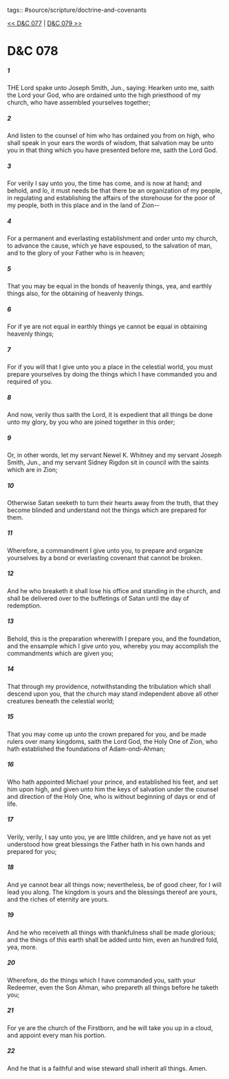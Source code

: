 tags:: #source/scripture/doctrine-and-covenants

[<< D&C 077](doctrine-and-covenants/D&C_077.md) | [D&C 079 >>](doctrine-and-covenants/D&C_079.md)

# D&C 078

##### 1

THE Lord spake unto Joseph Smith, Jun., saying: Hearken unto me, saith the Lord your God, who are ordained unto the high priesthood of my church, who have assembled yourselves together;

##### 2

And listen to the counsel of him who has ordained you from on high, who shall speak in your ears the words of wisdom, that salvation may be unto you in that thing which you have presented before me, saith the Lord God.

##### 3

For verily I say unto you, the time has come, and is now at hand; and behold, and lo, it must needs be that there be an organization of my people, in regulating and establishing the affairs of the storehouse for the poor of my people, both in this place and in the land of Zion--

##### 4

For a permanent and everlasting establishment and order unto my church, to advance the cause, which ye have espoused, to the salvation of man, and to the glory of your Father who is in heaven;

##### 5

That you may be equal in the bonds of heavenly things, yea, and earthly things also, for the obtaining of heavenly things.

##### 6

For if ye are not equal in earthly things ye cannot be equal in obtaining heavenly things;

##### 7

For if you will that I give unto you a place in the celestial world, you must prepare yourselves by doing the things which I have commanded you and required of you.

##### 8

And now, verily thus saith the Lord, it is expedient that all things be done unto my glory, by you who are joined together in this order;

##### 9

Or, in other words, let my servant Newel K. Whitney and my servant Joseph Smith, Jun., and my servant Sidney Rigdon sit in council with the saints which are in Zion;

##### 10

Otherwise Satan seeketh to turn their hearts away from the truth, that they become blinded and understand not the things which are prepared for them.

##### 11

Wherefore, a commandment I give unto you, to prepare and organize yourselves by a bond or everlasting covenant that cannot be broken.

##### 12

And he who breaketh it shall lose his office and standing in the church, and shall be delivered over to the buffetings of Satan until the day of redemption.

##### 13

Behold, this is the preparation wherewith I prepare you, and the foundation, and the ensample which I give unto you, whereby you may accomplish the commandments which are given you;

##### 14

That through my providence, notwithstanding the tribulation which shall descend upon you, that the church may stand independent above all other creatures beneath the celestial world;

##### 15

That you may come up unto the crown prepared for you, and be made rulers over many kingdoms, saith the Lord God, the Holy One of Zion, who hath established the foundations of Adam-ondi-Ahman;

##### 16

Who hath appointed Michael your prince, and established his feet, and set him upon high, and given unto him the keys of salvation under the counsel and direction of the Holy One, who is without beginning of days or end of life.

##### 17

Verily, verily, I say unto you, ye are little children, and ye have not as yet understood how great blessings the Father hath in his own hands and prepared for you;

##### 18

And ye cannot bear all things now; nevertheless, be of good cheer, for I will lead you along. The kingdom is yours and the blessings thereof are yours, and the riches of eternity are yours.

##### 19

And he who receiveth all things with thankfulness shall be made glorious; and the things of this earth shall be added unto him, even an hundred fold, yea, more.

##### 20

Wherefore, do the things which I have commanded you, saith your Redeemer, even the Son Ahman, who prepareth all things before he taketh you;

##### 21

For ye are the church of the Firstborn, and he will take you up in a cloud, and appoint every man his portion.

##### 22

And he that is a faithful and wise steward shall inherit all things. Amen.
